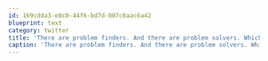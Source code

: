 ```yaml
---
id: 169cdda3-e0c0-44f6-bd7d-007c6aac6a42
blueprint: text
category: twitter
title: 'There are problem finders. And there are problem solvers. Which one are you?'
caption: 'There are problem finders. And there are problem solvers. Which one are you?'
---
```

